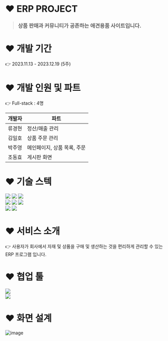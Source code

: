 # :heart: ERP PROJECT

> ### 상품 판매과 커뮤니티가 공존하는 애견용품 사이트입니다.



# :heart: 개발 기간
:point_right: 2023.11.13 - 2023.12.19 (5주)



#  :heart: 개발 인원 및 파트
:point_right: Full-stack : 4명

|개발자                 |파트                |
|---------------------|-------------------|
|류경현                 |정산/매출 관리|
|김일호                 |상품 주문 관리|
|박주영                 |메인페이지, 상품 목록, 주문|
|조동효                 |게시판 화면|



# :heart: 기술 스텍
<img src="https://img.shields.io/badge/Java-3766AB?style=flat-square&logo=OpenJDK&logoColor=white"/> <img src="https://img.shields.io/badge/Spring-6DB33F?style=flat-square&logo=SpringBoot&logoColor=white"/> 
<img src="https://img.shields.io/badge/Apache Maven-C71A36?style=flat-square&logo=Gradle&logoColor=white"/> <br>  <img src="https://img.shields.io/badge/MySQL-4479A1?style=flat-square&logo=MySQL&logoColor=white"/> <img src="https://img.shields.io/badge/HTML-E34F26?style=flat-square&logo=HTML5&logoColor=white"/> 
<img src="https://img.shields.io/badge/CSS-1572B6?style=flat-square&logo=CSS3&logoColor=white"/> <br> <img src="https://img.shields.io/badge/JavaScript-F7DF1E?style=flat-square&logo=JavaScript&logoColor=white"/> <img src="https://img.shields.io/badge/jQuery-0769AD?style=flat-square&logo=jQuery&logoColor=white"/>



# :heart: 서비스 소개
:point_right: 사용자가 회사에서 자재 및 상품을 구매 및 생산하는 것을 편리하게 관리할 수 있는 ERP 프로그램 입니다.



# :heart: 협업 툴
<img src="https://img.shields.io/badge/WBS-00AC47?style=flat-square&logo=Wbs&logoColor=white"/> <br>
<img src="https://img.shields.io/badge/GitHub-181717?style=flat-square&logo=GitHub&logoColor=white"/>







# :heart: 화면 설계
![image](https://github.com/five-trillion/Java_project/assets/151706785/f820804c-4576-41e8-81a7-8c507030ce33)



